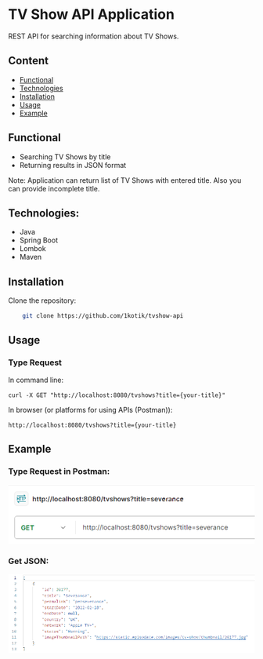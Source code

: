 # TV Show API Application

REST API for searching information about TV Shows.

## Content
- [Functional](#functional)
- [Technologies](#technologies)
- [Installation](#installation)
- [Usage](#usage)
- [Example](#example)
## Functional
- Searching TV Shows by title
- Returning results in JSON format

Note: Application can return list of TV Shows with entered title. Also you can provide incomplete title.

## Technologies:
- Java
- Spring Boot
- Lombok
- Maven

## Installation

Clone the repository:

```bash
    git clone https://github.com/1kotik/tvshow-api
```

## Usage
### Type Request
In command line:
```
curl -X GET "http://localhost:8080/tvshows?title={your-title}"
```

In browser (or platforms for using APIs (Postman)):
```
http://localhost:8080/tvshows?title={your-title}
```

## Example
### Type Request in Postman:

![img.png](img.png)

### Get JSON:

![img_1.png](img_1.png)



